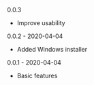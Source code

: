 0.0.3
* Improve usability

0.0.2 - 2020-04-04
* Added Windows installer

0.0.1 - 2020-04-04
* Basic features
